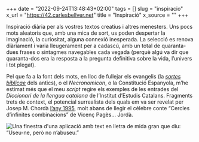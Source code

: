 +++
date = "2022-09-24T13:48:43+02:00"
tags = []
slug = "inspiracio"
x_url = "https://42.carlesbellver.net"
title = "Inspiració"
x_source = ""
+++

Inspiració diària per als vostres textos creatius i altres menesters. Uns pocs mots aleatoris que, amb una mica de sort, us poden despertar la imaginació, la curiositat, alguna connexió inesperada. La selecció es renova diàriament i varia lleugerament per a cadascú, amb un total de quaranta-dues frases o sintagmes navegables cada vegada (perquè algú va dir que quaranta-dos era la resposta a la pregunta definitiva sobre la vida, l’univers i tot plegat).

Pel que fa a la font dels mots, en lloc de fullejar els evangelis (la [*sortes biblicae*](/2017/09/24/la-loteria-sagrada.html) dels antics), o el *Necronomicon*, o la Constitució Espanyola, m’he estimat més que el meu *script* regire els exemples de les entrades del *Diccionari de la llengua catalana* de l’Institut d’Estudis Catalans. Fragments trets de context, el potencial surrealista dels quals em va ser revelat per Josep M. Chordà [l’any 1995](/cpe/1995/fabra/), molt abans de llegir el cèlebre conte “Cercles d’infinites combinacions” de Vicenç Pagès… Jordà.

<img src="http://42.carlesbellver.net/img/preview.png" alt="Una finestra d'una aplicació amb text en lletra de mida gran que diu: “Useu-ne, però no n’abuseu.”">